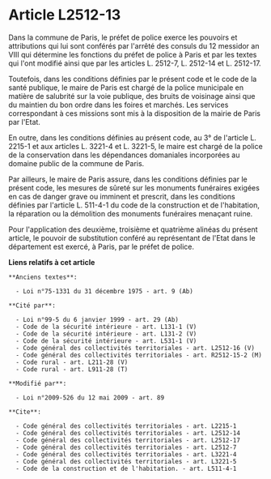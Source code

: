 # Article L2512-13

Dans la commune de Paris, le préfet de police exerce les pouvoirs et attributions qui lui sont conférés par l'arrêté des
consuls du 12 messidor an VIII qui détermine les fonctions du préfet de police à Paris et par les textes qui l'ont modifié
ainsi que par les articles L. 2512-7, L. 2512-14 et L. 2512-17. 

Toutefois, dans les conditions définies par le présent code et le code de la santé publique, le maire de Paris est chargé de
la police municipale en matière de salubrité sur la voie publique, des bruits de voisinage ainsi que du maintien du bon ordre
dans les foires et marchés. Les services correspondant à ces missions sont mis à la disposition de la mairie de Paris par
l'Etat. 

En outre, dans les conditions définies au présent code, au 3° de l'article L. 2215-1 et aux articles L. 3221-4 et L. 3221-5,
le maire est chargé de la police de la conservation dans les dépendances domaniales incorporées au domaine public de la
commune de Paris. 

Par ailleurs, le maire de Paris assure, dans les conditions définies par le présent code, les mesures de sûreté sur les
monuments funéraires exigées en cas de danger grave ou imminent et prescrit, dans les conditions définies par l'article L.
511-4-1 du code de la construction et de l'habitation, la réparation ou la démolition des monuments funéraires menaçant
ruine. 

Pour l'application des deuxième, troisième et quatrième alinéas du présent article, le pouvoir de substitution conféré au
représentant de l'Etat dans le département est exercé, à Paris, par le préfet de police.

**Liens relatifs à cet article**

	**Anciens textes**:

	  - Loi n°75-1331 du 31 décembre 1975 - art. 9 (Ab)

	**Cité par**:

	  - Loi n°99-5 du 6 janvier 1999 - art. 29 (Ab)
	  - Code de la sécurité intérieure - art. L131-1 (V)
	  - Code de la sécurité intérieure - art. L131-2 (V)
	  - Code de la sécurité intérieure - art. L531-1 (V)
	  - Code général des collectivités territoriales - art. L2512-16 (V)
	  - Code général des collectivités territoriales - art. R2512-15-2 (M)
	  - Code rural - art. L211-28 (V)
	  - Code rural - art. L911-28 (T)

	**Modifié par**:

	  - Loi n°2009-526 du 12 mai 2009 - art. 89

	**Cite**:

	  - Code général des collectivités territoriales - art. L2215-1
	  - Code général des collectivités territoriales - art. L2512-14
	  - Code général des collectivités territoriales - art. L2512-17
	  - Code général des collectivités territoriales - art. L2512-7
	  - Code général des collectivités territoriales - art. L3221-4
	  - Code général des collectivités territoriales - art. L3221-5
	  - Code de la construction et de l'habitation. - art. L511-4-1

